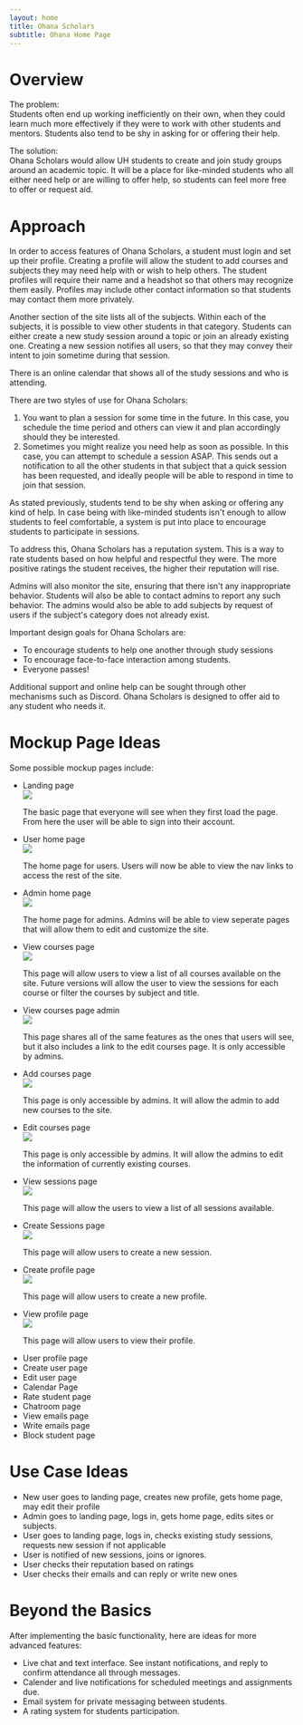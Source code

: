 ```yaml
---
layout: home
title: Ohana Scholars
subtitle: Ohana Home Page
---
```


# Overview

The problem: <br>
Students often end up working inefficiently on their own, when they could learn much more effectively if they were to work with other students and mentors. Students also tend to be shy in asking for or offering their help.

The solution: <br>
Ohana Scholars would allow UH students to create and join study groups around an academic topic. It will be a place for like-minded students who all either need help or are willing to offer help, so students can feel more free to offer or request aid.

# Approach
In order to access features of Ohana Scholars, a student must login and set up their profile. Creating a profile will allow the student to add courses and subjects they may need help with or wish to help others. The student profiles will require their name and a headshot so that others may recognize them easily. Profiles may include other contact information so that students may contact them more privately.

Another section of the site lists all of the subjects. Within each of the subjects, it is possible to view other students in that category. Students can either create a new study session around a topic or join an already existing one. Creating a new session notifies all users, so that they may convey their intent to join sometime during that session.

There is an online calendar that shows all of the study sessions and who is attending.

There are two styles of use for Ohana Scholars:
<ol>
    <li>
        You want to plan a session for some time in the future. In this case, you schedule the time period and others can view it and plan accordingly should they be interested.
    </li>
    <li>
        Sometimes you might realize you need help as soon as possible. In this case, you can attempt to schedule a session ASAP. This sends out a notification to all the other students in that subject that a quick session has been requested, and ideally people will be able to respond in time to join that session.
    </li>
</ol>
As stated previously, students tend to be shy when asking or offering any kind of help. In case being with like-minded students isn't enough to allow students to feel comfortable, a system is put into place to encourage students to participate in sessions.

To address this, Ohana Scholars has a reputation system. This is a way to rate students based on how helpful and respectful they were. The more positive ratings the student receives, the higher their reputation will rise.

Admins will also monitor the site, ensuring that there isn't any inappropriate behavior. Students will also be able to contact admins to report any such behavior. The admins would also be able to add subjects by request of users if the subject's category does not already exist.

Important design goals for Ohana Scholars are:
<ul>
    <li>To encourage students to help one another through study sessions</li>
    <li>To encourage face-to-face interaction among students.</li>
    <li>Everyone passes!</li>
</ul> 
Additional support and online help can be sought through other mechanisms such as Discord. Ohana Scholars is designed to offer aid to any student who needs it.

# Mockup Page Ideas

Some possible mockup pages include:
<ul>
    <li>Landing page</li>
    <img src="../assets/img/landingPage.png" />
    <p>The basic page that everyone will see when they first load the page. From here the user will be able to sign into their account.</p>
    <li>User home page</li>
    <img src="../assets/img/userSignedInPage.png" />
    <p>The home page for users. Users will now be able to view the nav links to access the rest of the site.</p>
    <li>Admin home page</li>
    <img src="../assets/img/adminSignedInPage.png" />
    <p>The home page for admins. Admins will be able to view seperate pages that will allow them to edit and customize the site.</p>
    <li>View courses page</li>
    <img src="../assets/img/listCoursePage.png" />
    <p>This page will allow users to view a list of all courses available on the site. Future versions will allow the user to view the sessions for each course or filter the courses by subject and title.</p>
    <li>View courses page admin</li>
    <img src="../assets/img/listCourseAdminPage.png" />
    <p>This page shares all of the same features as the ones that users will see, but it also includes a link to the edit courses page. It is only accessible by admins.</p>
    <li>Add courses page</li>
    <img src="../assets/img/addCoursePage.png" />
    <p>This page is only accessible by admins. It will allow the admin to add new courses to the site.</p>
    <li>Edit courses page</li>
    <img src="/assets/img/editCoursePage.png" />
    <p>This page is only accessible by admins. It will allow the admins to edit the information of currently existing courses.</p>
    <li>View sessions page</li>
    <img src="/assets/img/listSessionsPage.png" />
    <p>This page will allow the users to view a list of all sessions available.</p>
    <li>Create Sessions page</li>
    <img src="/assets/img/addSessionsPage.png" />
    <p>This page will allow users to create a new session.</p>
    <li>Create profile page</li>
    <img src="/assets/img/makeProfile.png" />
    <p>This page will allow users to create a new profile.</p>
    <li>View profile page</li>
    <img src="/assets/img/profile.png" />
    <p>This page will allow users to view their profile.</p>
    <li>User profile page</li>
    <li>Create user page</li>
    <li>Edit user page</li>
    <li>Calendar Page</li>
    <li>Rate student page</li>
    <li>Chatroom page</li>
    <li>View emails page</li>
    <li>Write emails page</li>
    <li>Block student page</li>
</ul>

# Use Case Ideas
<ul>
    <li>New user goes to landing page, creates new profile, gets home page, may edit their profile</li>
    <li>Admin goes to landing page, logs in, gets home page, edits sites or subjects.</li>
    <li>User goes to landing page, logs in, checks existing study sessions, requests new session if not applicable</li>
    <li>User is notified of new sessions, joins or ignores.</li>
    <li>User checks their reputation based on ratings</li>
    <li>User checks their emails and can reply or write new ones</li>
</ul>

# Beyond the Basics

After implementing the basic functionality, here are ideas for more advanced features:

<ul>
    <li>Live chat and text interface. See instant notifications, and reply to confirm attendance all through messages.</li>
    <li>Calender and live notifications for scheduled meetings and assignments due.</li>
    <li>Email system for private messaging between students.</li>
    <li>A rating system for students participation.</li>
</ul>
